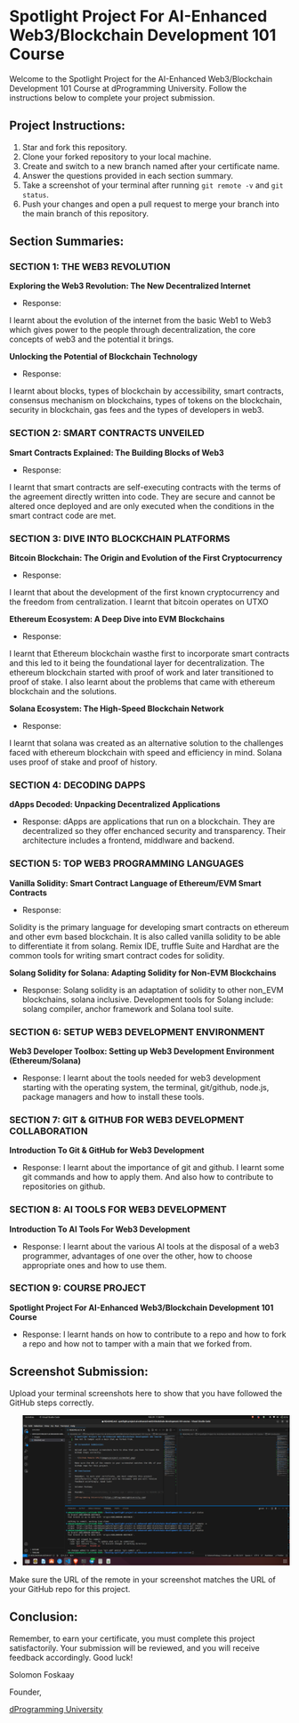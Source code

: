 # Spotlight Project For AI-Enhanced Web3/Blockchain Development 101 Course

Welcome to the Spotlight Project for the AI-Enhanced Web3/Blockchain Development 101 Course at dProgramming University. Follow the instructions below to complete your project submission.

## Project Instructions:

1. Star and fork this repository.
2. Clone your forked repository to your local machine.
3. Create and switch to a new branch named after your certificate name.
4. Answer the questions provided in each section summary.
5. Take a screenshot of your terminal after running `git remote -v` and `git status`.
6. Push your changes and open a pull request to merge your branch into the main branch of this repository.

## Section Summaries:

### SECTION 1: THE WEB3 REVOLUTION
**Exploring the Web3 Revolution: The New Decentralized Internet**
- Response: 

I learnt about the evolution of the internet from the basic Web1 to Web3 which gives power to the people through decentralization, the core concepts of web3 and the potential it brings.

**Unlocking the Potential of Blockchain Technology**
- Response: 

I learnt about blocks, types of blockchain by accessibility, smart contracts, consensus mechanism on blockchains, types of tokens on the blockchain, security in blockchain, gas fees and the types of developers in web3.



### SECTION 2: SMART CONTRACTS UNVEILED
**Smart Contracts Explained: The Building Blocks of Web3**
- Response: 

I learnt that smart contracts are self-executing contracts with the terms of the agreement directly written into code. They are secure and cannot be altered once deployed and are only executed when the conditions in the smart contract code are met.

### SECTION 3: DIVE INTO BLOCKCHAIN PLATFORMS
**Bitcoin Blockchain: The Origin and Evolution of the First Cryptocurrency**
- Response: 

I learnt that about the development of the first known cryptocurrency and the freedom from centralization. I learnt that bitcoin operates on UTXO

**Ethereum Ecosystem: A Deep Dive into EVM Blockchains**
- Response: 

I learnt that Ethereum blockchain wasthe first to incorporate smart contracts and this led to it being the foundational layer for decentralization. The ethereum blockchain started with proof of work and later transitioned to proof of stake. I also learnt about the problems that came with ethereum blockchain and the solutions.

**Solana Ecosystem: The High-Speed Blockchain Network**
- Response: 

I learnt that solana was created as an alternative solution to the challenges faced with ethereum blockchain with speed and efficiency in mind. Solana uses proof of stake and proof of history.

### SECTION 4: DECODING DAPPS
**dApps Decoded: Unpacking Decentralized Applications**
- Response: 
dApps are applications that run on a blockchain. They are decentralized so they offer enchanced security and transparency. Their architecture includes a frontend, middlware and backend.

### SECTION 5: TOP WEB3 PROGRAMMING LANGUAGES
**Vanilla Solidity: Smart Contract Language of Ethereum/EVM Smart Contracts**
- Response: 

Solidity is the primary language for developing smart contracts on ethereum and other evm based blockchain. It is also called vanilla solidity to be able to differentiate it from solang. Remix IDE, truffle Suite and Hardhat are the common tools for writing smart contract codes for solidity.

**Solang Solidity for Solana: Adapting Solidity for Non-EVM Blockchains**
- Response: 
Solang solidity is an adaptation of solidity to other non_EVM blockchains, solana inclusive. Development tools for Solang include: solang compiler, anchor framework and Solana tool suite.

### SECTION 6: SETUP WEB3 DEVELOPMENT ENVIRONMENT
**Web3 Developer Toolbox: Setting up Web3 Development Environment (Ethereum/Solana)**
- Response: 
I learnt about the tools needed for web3 development starting with the operating system, the terminal, git/github, node.js, package managers and how to install these tools.

### SECTION 7: GIT & GITHUB FOR WEB3 DEVELOPMENT COLLABORATION
**Introduction To Git & GitHub for Web3 Development**
- Response: 
I learnt about the importance of git and github. I learnt some git commands and how to apply them. And also how to contribute to repositories on github.

### SECTION 8: AI TOOLS FOR WEB3 DEVELOPMENT
**Introduction To AI Tools For Web3 Development**
- Response: 
I learnt about the various AI tools at the disposal of a web3 programmer, advantages of one over the other, how to choose appropriate ones and how to use them. 

### SECTION 9: COURSE PROJECT
**Spotlight Project For AI-Enhanced Web3/Blockchain Development 101 Course**
- Response: 
I learnt hands on how to contribute to a repo and how to fork a repo and how not to tamper with a main that we forked from.

## Screenshot Submission:

Upload your terminal screenshots here to show that you have followed the GitHub steps correctly.

- ![GitHub Remote URL](images/project-screenshot.png)

Make sure the URL of the remote in your screenshot matches the URL of your GitHub repo for this project.

## Conclusion:

Remember, to earn your certificate, you must complete this project satisfactorily. Your submission will be reviewed, and you will receive feedback accordingly. Good luck!

Solomon Foskaay

Founder,

[dProgramming University](https://dProgrammingUniversity.com)

